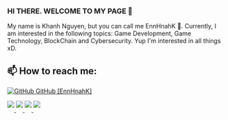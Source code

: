 ### HI THERE. WELCOME TO MY PAGE 💖
My name is Khanh Nguyen, but you can call me EnnHnahK 🌝. Currently, I am interested in the following topics: Game Development, Game Technology, BlockChain and Cybersecurity. Yup I'm interested in all things xD.
## 📫 How to reach me: 

[![GitHub](https://i.stack.imgur.com/tskMh.png) GitHub [EnnHnahK]](https://github.com/EnnHnahK/)

<a href="https://github.com/EnnHnahK/BomberMan_2D">
  <img src="https://github-readme-stats.anuraghazra1.vercel.app/api/pin/?username=EnnHnahK&repo=BomberMan_2D&theme=radical" style="padding-bottom: 10px;" />
</a>   
<a href="https://github.com/EnnHnahK/AES_Encryption">
  <img src="https://github-readme-stats.anuraghazra1.vercel.app/api/pin/?username=EnnHnahK&repo=AES_Encryption&theme=radical" style="padding-bottom: 10px;" />
</a>   
<a href="https://github.com/EnnHnahK/MediaPlayerApplication">
  <img src="https://github-readme-stats.anuraghazra1.vercel.app/api/pin/?username=EnnHnahK&repo=MediaPlayerApplication&theme=radical" style="padding-bottom: 10px;" />
</a>   
<a href="https://github.com/EnnHnahK/TheCoffeeSpace_WebApplication_MVC">
  <img src="https://github-readme-stats.anuraghazra1.vercel.app/api/pin/?username=EnnHnahK&repo=TheCoffeeSpace_WebApplication_MVC&theme=radical" style="padding-bottom: 10px;" />
</a>   
<!--
**EnnHnahK/EnnHnahK** is a ✨ _special_ ✨ repository because its `README.md` (this file) appears on your GitHub profile.

Here are some ideas to get you started:

- 🔭 I’m currently working on ...
- 🌱 I’m currently learning ...
- 👯 I’m looking to collaborate on ...
- 🤔 I’m looking for help with ...
- 💬 Ask me about ...
- 📫 How to reach me: ...
- 😄 Pronouns: ...
- ⚡ Fun fact: ...
-->
